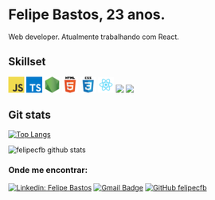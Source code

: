 # Felipe Bastos, 23 anos.

Web developer. Atualmente trabalhando com React.  

## Skillset
<code><img height="32" src="https://raw.githubusercontent.com/github/explore/80688e429a7d4ef2fca1e82350fe8e3517d3494d/topics/javascript/javascript.png" alt="Javascript"/></code>
<code><img height="32" src="https://raw.githubusercontent.com/github/explore/80688e429a7d4ef2fca1e82350fe8e3517d3494d/topics/typescript/typescript.png" alt="Typescript"/></code>
<code><img height="32" src="https://raw.githubusercontent.com/github/explore/80688e429a7d4ef2fca1e82350fe8e3517d3494d/topics/nodejs/nodejs.png" alt="Nodejs"/></code>
<code><img height="32" src="https://raw.githubusercontent.com/github/explore/80688e429a7d4ef2fca1e82350fe8e3517d3494d/topics/html/html.png" alt="HTML5"/></code>
<code><img height="32" src="https://raw.githubusercontent.com/github/explore/80688e429a7d4ef2fca1e82350fe8e3517d3494d/topics/css/css.png" alt="CSS"/></code>
<code><img height="32" src="https://raw.githubusercontent.com/github/explore/80688e429a7d4ef2fca1e82350fe8e3517d3494d/topics/react/react.png" alt="React"/></code>
<code><img height="32" src="https://cdn.jsdelivr.net/gh/devicons/devicon/icons/git/git-original.svg" /></code>
<code><img height="32" src="https://d33wubrfki0l68.cloudfront.net/c9c0cb655eaa23c6b678aadf7698db19acdc32c2/e3003/img/tech/nextjs.svg" /></code>
## Git stats

[![Top Langs](https://github-readme-stats.vercel.app/api/top-langs/?username=felipecfb&layout=compact&theme=dark)](https://github.com/anuraghazra/github-readme-stats)

![felipecfb github stats](https://github-readme-stats.vercel.app/api?username=felipecfb&show_icons=true&theme=dark)

<h3>Onde me encontrar:</h3> 

[![Linkedin: Felipe Bastos](https://img.shields.io/badge/-felipebastos-blue?style=flat-square&logo=Linkedin&logoColor=white&link=https://www.linkedin.com/in/felipe-bastos-a78221155/)](https://www.linkedin.com/in/felipe-bastos-a78221155/)
[![Gmail Badge](https://img.shields.io/badge/-felipe.bastos.dev@gmail.com-006bed?style=flat-square&logo=Gmail&logoColor=white&link=mailto:felipe.bastos.dev@gmail.com)](mailto:felipe.bastos.dev@gmail.com)
[![GitHub felipecfb]( https://img.shields.io/github/followers/VanessaSwerts?label=follow&style=social)](https://github.com/felipecfb)
